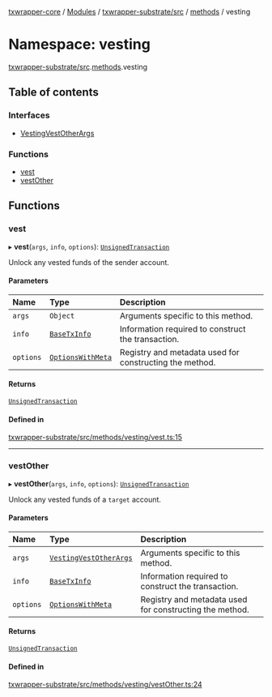 [txwrapper-core](../README.md) / [Modules](../modules.md) / [txwrapper-substrate/src](txwrapper_substrate_src.md) / [methods](txwrapper_substrate_src.methods.md) / vesting

# Namespace: vesting

[txwrapper-substrate/src](txwrapper_substrate_src.md).[methods](txwrapper_substrate_src.methods.md).vesting

## Table of contents

### Interfaces

- [VestingVestOtherArgs](../interfaces/txwrapper_substrate_src.methods.vesting.VestingVestOtherArgs.md)

### Functions

- [vest](txwrapper_substrate_src.methods.vesting.md#vest)
- [vestOther](txwrapper_substrate_src.methods.vesting.md#vestother)

## Functions

### vest

▸ **vest**(`args`, `info`, `options`): [`UnsignedTransaction`](../interfaces/txwrapper_core_src.UnsignedTransaction.md)

Unlock any vested funds of the sender account.

#### Parameters

| Name | Type | Description |
| :------ | :------ | :------ |
| `args` | `Object` | Arguments specific to this method. |
| `info` | [`BaseTxInfo`](../interfaces/txwrapper_core_src.BaseTxInfo.md) | Information required to construct the transaction. |
| `options` | [`OptionsWithMeta`](../interfaces/txwrapper_core_src.OptionsWithMeta.md) | Registry and metadata used for constructing the method. |

#### Returns

[`UnsignedTransaction`](../interfaces/txwrapper_core_src.UnsignedTransaction.md)

#### Defined in

[txwrapper-substrate/src/methods/vesting/vest.ts:15](https://github.com/paritytech/txwrapper-core/blob/fe8eeb2/packages/txwrapper-substrate/src/methods/vesting/vest.ts#L15)

___

### vestOther

▸ **vestOther**(`args`, `info`, `options`): [`UnsignedTransaction`](../interfaces/txwrapper_core_src.UnsignedTransaction.md)

Unlock any vested funds of a `target` account.

#### Parameters

| Name | Type | Description |
| :------ | :------ | :------ |
| `args` | [`VestingVestOtherArgs`](../interfaces/txwrapper_substrate_src.methods.vesting.VestingVestOtherArgs.md) | Arguments specific to this method. |
| `info` | [`BaseTxInfo`](../interfaces/txwrapper_core_src.BaseTxInfo.md) | Information required to construct the transaction. |
| `options` | [`OptionsWithMeta`](../interfaces/txwrapper_core_src.OptionsWithMeta.md) | Registry and metadata used for constructing the method. |

#### Returns

[`UnsignedTransaction`](../interfaces/txwrapper_core_src.UnsignedTransaction.md)

#### Defined in

[txwrapper-substrate/src/methods/vesting/vestOther.ts:24](https://github.com/paritytech/txwrapper-core/blob/fe8eeb2/packages/txwrapper-substrate/src/methods/vesting/vestOther.ts#L24)
